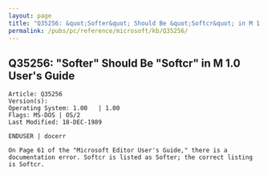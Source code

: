 ```yaml
---
layout: page
title: "Q35256: &quot;Softer&quot; Should Be &quot;Softcr&quot; in M 1.0 User's Guide"
permalink: /pubs/pc/reference/microsoft/kb/Q35256/
---
```


## Q35256: &quot;Softer&quot; Should Be &quot;Softcr&quot; in M 1.0 User's Guide

	Article: Q35256
	Version(s): 
	Operating System: 1.00   | 1.00
	Flags: MS-DOS | OS/2
	Last Modified: 18-DEC-1989
	
	ENDUSER | docerr
	
	On Page 61 of the "Microsoft Editor User's Guide," there is a
	documentation error. Softcr is listed as Softer; the correct listing
	is Softcr.
